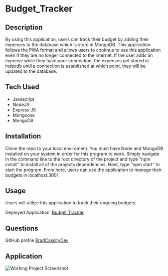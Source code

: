 # Budget_Tracker

## Description

By using this application, users can track their budget by adding their expenses to the database which is store in MongoDB. This application follows the PWA format and allows users to continue to use this application even if they are no longer connected to the internet. If the user adds an expense while they have poor connection, the expenses get stored in indexdb until a connection is established at which point, they will be updated to the database. 

## Tech Used
  * Javascript
  * NodeJS
  * Express JS
  * Mongoose
  * MongoDB

## Installation

Clone the repo to your local enviroment. You must have Node and MongoDB installed on your system in order for this program to work. Simply navigate in the command line to the root directory of the project and type "npm install" to install all of the projects dependencies. Next, type "npm start" to start the program. From here, users can use the application to manage their budgets in localhost:3001.

## Usage

Users will utilize this application to track their ongoing budgets. 

Deployed Application: [Budget Tracker]()

## Questions

GitHub profile [BradCassityDev](https://github.com/Johnsonha801)

## Application
![Working Project Screenshot]()